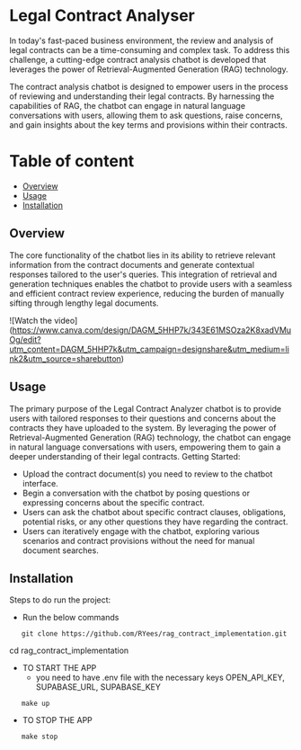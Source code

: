 # Legal Contract Analyser
In today's fast-paced business environment, the review and analysis of legal contracts can be a time-consuming and complex task. To address this challenge, a cutting-edge contract analysis chatbot is developed that leverages the power of Retrieval-Augmented Generation (RAG) technology.

The contract analysis chatbot is designed to empower users in the process of reviewing and understanding their legal contracts. By harnessing the capabilities of RAG, the chatbot can engage in natural language conversations with users, allowing them to ask questions, raise concerns, and gain insights about the key terms and provisions within their contracts.

# Table of content
* [Overview](#overview)
* [Usage](#usage)
* [Installation](#installation)

## Overview
The core functionality of the chatbot lies in its ability to retrieve relevant information from the contract documents and generate contextual responses tailored to the user's queries. This integration of retrieval and generation techniques enables the chatbot to provide users with a seamless and efficient contract review experience, reducing the burden of manually sifting through lengthy legal documents.

![Watch the video]
(https://www.canva.com/design/DAGM_5HHP7k/343E61MSOza2K8xadVMuOg/edit?utm_content=DAGM_5HHP7k&utm_campaign=designshare&utm_medium=link2&utm_source=sharebutton)

## Usage
The primary purpose of the Legal Contract Analyzer chatbot is to provide users with tailored responses to their questions and concerns about the contracts they have uploaded to the system. By leveraging the power of Retrieval-Augmented Generation (RAG) technology, the chatbot can engage in natural language conversations with users, empowering them to gain a deeper understanding of their legal contracts.
Getting Started:

* Upload the contract document(s) you need to review to the chatbot interface.
* Begin a conversation with the chatbot by posing questions or expressing concerns about the specific contract.
* Users can ask the chatbot about specific contract clauses, obligations, potential risks, or any other questions they have regarding the contract.
* Users can iteratively engage with the chatbot, exploring various scenarios and contract provisions without the need for manual document searches.

## Installation
Steps to do run the project:
* Run the below commands
``` 
   git clone https://github.com/RYees/rag_contract_implementation.git
```
   cd rag_contract_implementation
* TO START THE APP
   * you need to have .env file with the necessary keys OPEN_API_KEY, SUPABASE_URL, SUPABASE_KEY
```      
   make up
```
* TO STOP THE APP
```
   make stop
```
